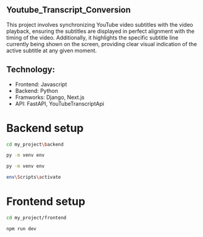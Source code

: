 ## Youtube_Transcript_Conversion
This project involves synchronizing YouTube video subtitles with the video playback, ensuring the subtitles are displayed in perfect alignment with the timing of the video. Additionally, it highlights the specific subtitle line currently being shown on the screen, providing clear visual indication of the active subtitle at any given moment.

## Technology:
- Frontend: Javascript
- Backend: Python
- Framworks: Django, Next.js
- API: FastAPI, YouTubeTranscriptApi

# Backend setup
```bash
cd my_project\backend

py -m venv env

py -m venv env

env\Scripts\activate
```



# Frontend setup
```bash
cd my_project/frontend

npm run dev
```





